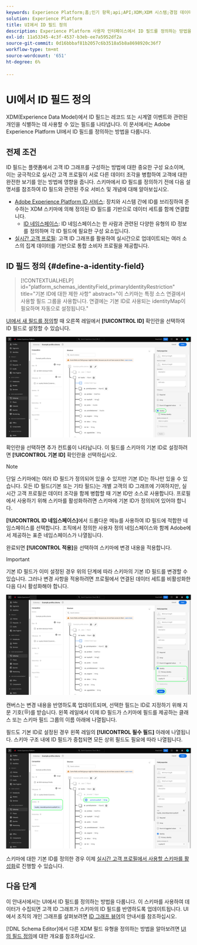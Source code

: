 ```yaml
---
keywords: Experience Platform;홈;인기 항목;api;API;XDM;XDM 시스템;경험 데이터 모델;데이터 모델;ui;작업 공간;ID;필드;
solution: Experience Platform
title: UI에서 ID 필드 정의
description: Experience Platform 사용자 인터페이스에서 ID 필드를 정의하는 방법을 알아봅니다.
exl-id: 11a53345-4c3f-4537-b3eb-ee7a5952df2a
source-git-commit: 0d16bbbaf81b2057c6b3518a5b8a8698920c36f7
workflow-type: tm+mt
source-wordcount: '651'
ht-degree: 6%

---
```


# UI에서 ID 필드 정의

XDM(Experience Data Model)에서 ID 필드는 레코드 또는 시계열 이벤트와 관련된 개인을 식별하는 데 사용할 수 있는 필드를 나타냅니다. 이 문서에서는 Adobe Experience Platform UI에서 ID 필드를 정의하는 방법을 다룹니다.

## 전제 조건

ID 필드는 플랫폼에서 고객 ID 그래프를 구성하는 방법에 대한 중요한 구성 요소이며, 이는 궁극적으로 실시간 고객 프로필이 서로 다른 데이터 조각을 병합하여 고객에 대한 완전한 보기를 얻는 방법에 영향을 줍니다. 스키마에서 ID 필드를 정의하기 전에 다음 설명서를 참조하여 ID 필드와 관련된 주요 서비스 및 개념에 대해 알아보십시오.

* [Adobe Experience Platform ID 서비스](../../../identity-service/home.md): 장치와 시스템 간에 ID를 브리징하여 준수하는 XDM 스키마에 의해 정의된 ID 필드를 기반으로 데이터 세트를 함께 연결합니다.
   * [ID 네임스페이스](../../../identity-service/features/namespaces.md): ID 네임스페이스는 한 사람과 관련된 다양한 유형의 ID 정보를 정의하며 각 ID 필드에 필요한 구성 요소입니다.
* [실시간 고객 프로필](../../../profile/home.md): 고객 ID 그래프를 활용하여 실시간으로 업데이트되는 여러 소스의 집계 데이터를 기반으로 통합 소비자 프로필을 제공합니다.

## ID 필드 정의 {#define-a-identity-field}

>[!CONTEXTUALHELP]
>id="platform_schemas_identityField_primaryIdentityRestriction"
>title="기본 ID에 대한 제한 사항"
>abstract="이 스키마는 특정 소스 연결에서 사용할 필드 그룹을 사용합니다. 연결에는 기본 ID로 사용되는 identityMap이 필요하며 자동으로 설정됩니다."

[UI에서 새 필드를 정의](./overview.md#define)할 때 오른쪽 레일에서 **[!UICONTROL ID]** 확인란을 선택하여 ID 필드로 설정할 수 있습니다.

![](../../images/ui/fields/special/identity.png)

확인란을 선택하면 추가 컨트롤이 나타납니다. 이 필드를 스키마의 기본 ID로 설정하려면 **[!UICONTROL 기본 ID]** 확인란을 선택하십시오.

>[!NOTE]
>
>단일 스키마에는 여러 ID 필드가 정의되어 있을 수 있지만 기본 ID는 하나만 있을 수 있습니다. 모든 ID 필드(기본 또는 기타 필드)는 개별 고객의 ID 그래프에 기여하지만, 실시간 고객 프로필은 데이터 조각을 함께 병합할 때 기본 ID만 소스로 사용합니다. 프로필에서 사용하기 위해 스키마를 활성화하려면 스키마에 기본 ID가 정의되어 있어야 합니다.

**[!UICONTROL ID 네임스페이스]**&#x200B;에서 드롭다운 메뉴를 사용하여 ID 필드에 적합한 네임스페이스를 선택합니다. 조직에서 정의한 사용자 정의 네임스페이스와 함께 Adobe에서 제공하는 표준 네임스페이스가 나열됩니다.

완료되면 **[!UICONTROL 적용]**&#x200B;을 선택하여 스키마에 변경 내용을 적용합니다.

>[!IMPORTANT]
>
>기본 ID 필드가 이미 설정된 경우 위의 단계에 따라 스키마의 기본 ID 필드를 변경할 수 있습니다. 그러나 변경 사항을 적용하려면 프로필에서 연결된 데이터 세트를 비활성화한 다음 다시 활성화해야 합니다.

![](../../images/ui/fields/special/identity-config.png)

캔버스는 변경 내용을 반영하도록 업데이트되며, 선택한 필드는 ID로 지정하기 위해 지문 기호(![](/help/images/icons/identity-service.png))를 받습니다. 왼쪽 레일에서 이제 ID 필드가 스키마에 필드를 제공하는 클래스 또는 스키마 필드 그룹의 이름 아래에 나열됩니다.

필드도 기본 ID로 설정된 경우 왼쪽 레일의 **[!UICONTROL 필수 필드]** 아래에 나열됩니다. 스키마 구조 내에 ID 필드가 중첩되면 모든 상위 필드도 필요에 따라 나열됩니다.

![](../../images/ui/fields/special/identity-applied.png)

스키마에 대한 기본 ID를 정의한 경우 이제 [실시간 고객 프로필에서 사용할 스키마를 활성화](../resources/schemas.md#profile)로 진행할 수 있습니다.

## 다음 단계

이 안내서에서는 UI에서 ID 필드를 정의하는 방법을 다룹니다. 이 스키마를 사용하여 데이터가 수집되면 고객 ID 그래프가 스키마의 ID 필드를 반영하도록 업데이트됩니다. UI에서 조직의 개인 그래프를 살펴보려면 [ID 그래프 뷰어](../../../identity-service/features/identity-graph-viewer.md)의 안내서를 참조하십시오.

[!DNL Schema Editor]에서 다른 XDM 필드 유형을 정의하는 방법을 알아보려면 [UI의 필드 정의](./overview.md#special)에 대한 개요를 참조하십시오.

